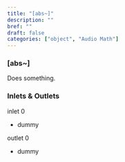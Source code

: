 ```yaml
---
title: "[abs~]"
description: ""
bref: ""
draft: false
categories: ["object", "Audio Math"]
---
```


### [abs~]

Does something.

### Inlets & Outlets

inlet 0

 - dummy

outlet 0

 - dummy
 
